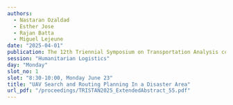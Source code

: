 ```yaml
---
authors:
  - Nastaran Ozaldad
  - Esther Jose
  - Rajan Batta
  - Miguel Lejeune
date: "2025-04-01"
publication: The 12th Triennial Symposium on Transportation Analysis conference
session: "Humanitarian Logistics"
day: "Monday"
slot_no: 1
slot: "8:30-10:00, Monday June 23"
title: "UAV Search and Routing Planning In a Disaster Area"
url_pdf: "/proceedings/TRISTAN2025_ExtendedAbstract_55.pdf"
---
```

